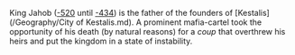 King Jahob ([-520](/Year/-520) until [-434](\Year/-434)) is the father of the founders of [Kestalis](/Geography/City of Kestalis.md).
A prominent mafia-cartel took the opportunity of his death (by natural reasons) for a *coup* that overthrew his heirs and put the kingdom in a state of instability.

